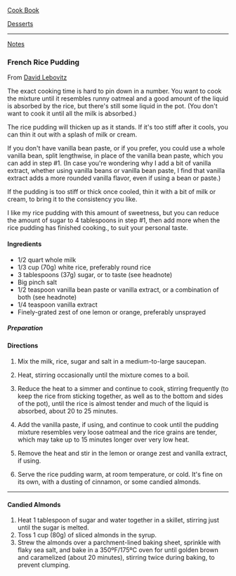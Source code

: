 [Cook Book](https://github.com/vmsmith/CookBook/blob/master/README.md)  

[Desserts](https://github.com/vmsmith/CookBook/blob/master/desserts.md)  

-----  

[Notes](https://github.com/vmsmith/CookBook/blob/master/notes.md)  

### French Rice Pudding  

From [David Lebovitz](https://www.davidlebovitz.com/riz-au-lait-french-rice-pudding-recipe/)  

The exact cooking time is hard to pin down in a number. You want to cook the mixture until it resembles runny oatmeal and a good amount of the liquid is absorbed by the rice, but there's still some liquid in the pot. (You don't want to cook it until all the milk is absorbed.) 

The rice pudding will thicken up as it stands. If it's too stiff after it cools, you can thin it out with a splash of milk or cream.   

If you don't have vanilla bean paste, or if you prefer, you could use a whole vanilla bean, split lengthwise, in place of the vanilla bean paste, which you can add in step #1. (In case you're wondering why I add a bit of vanilla extract, whether using vanilla beans or vanilla bean paste, I find that vanilla extract adds a more rounded vanilla flavor, even if using a bean or paste.) 

If the pudding is too stiff or thick once cooled, thin it with a bit of milk or cream, to bring it to the consistency you like. 

I like my rice pudding with this amount of sweetness, but you can reduce the amount of sugar to 4 tablespoons in step #1, then add more when the rice pudding has finished cooking., to suit your personal taste.

#### Ingredients   
* 1/2 quart whole milk
* 1/3 cup (70g) white rice, preferably round rice
* 3 tablespoons (37g) sugar, or to taste (see headnote)
* Big pinch salt
* 1/2 teaspoon vanilla bean paste or vanilla extract, or a combination of both (see headnote)
* 1/4 teaspoon vanilla extract
* Finely-grated zest of one lemon or orange, preferably unsprayed

##### Preparation   



#### Directions  

1. Mix the milk, rice, sugar and salt in a medium-to-large saucepan.   

2. Heat, stirring occasionally until the mixture comes to a boil.  

3. Reduce the heat to a simmer and continue to cook, stirring frequently (to keep the rice from sticking together, as well as to the bottom and sides of the pot), until the rice is almost tender and much of the liquid is absorbed, about 20 to 25 minutes.   

4. Add the vanilla paste, if using, and continue to cook until the pudding mixture resembles very loose oatmeal and the rice grains are tender, which may take up to 15 minutes longer over very low heat.  

5. Remove the heat and stir in the lemon or orange zest and vanilla extract, if using.  

6. Serve the rice pudding warm, at room temperature, or cold. It's fine on its own, with a dusting of cinnamon, or some candied almonds.

-----  

#### Candied Almonds  

1. Heat 1 tablespoon of sugar and water together in a skillet, stirring just until the sugar is melted.  
2. Toss 1 cup (80g) of sliced almonds in the syrup.  
3. Strew the almonds over a parchment-lined baking sheet, sprinkle with flaky sea salt, and bake in a 350ºF/175ºC oven for until golden brown and caramelized (about 20 minutes), stirring twice during baking, to prevent clumping.
